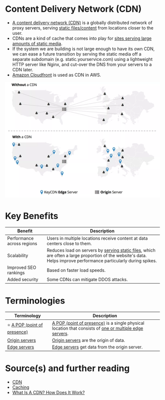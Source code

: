 # Content Delivery Network (CDN)
- [A content delivery network (CDN)](https://github.com/jeremyyew/tech-prep-jeremy.io/blob/master/systems-design/topics/cdns.md) is a globally distributed network of proxy servers, serving [static files/content](StaticContent.md) from locations closer to the user.
- CDNs are a kind of cache that comes into play for [sites serving large amounts of static media](StaticContent.md).
- If the system we are building is not large enough to have its own CDN, we can ease a future transition by serving the static media off a separate subdomain (e.g. static.yourservice.com) using a lightweight HTTP server like Nginx, and cut-over the DNS from your servers to a CDN later.
- [Amazon Cloudfront](https://github.com/Anshul619/AWS-Services/tree/main/16_NetworkingAndContentDelivery/1_EdgeNetworking/AmazonCloudFront.md) is used as CDN in AWS.

![](https://github.com/jeremyyew/tech-prep-jeremy.io/raw/master/.gitbook/assets/image%20%2814%29.png)

# Key Benefits

| Benefit                    | Description                                                                                                                                                                          |
|----------------------------|--------------------------------------------------------------------------------------------------------------------------------------------------------------------------------------|
| Performance across regions | Users in multiple locations receive content at data centers close to them.                                                                                                           |
| Scalability                | Reduces load on servers by [serving static files](StaticContent.md), which are often a large proportion of the website's data. Helps improve performance particularly during spikes. |
| Improved SEO rankings      | Based on faster load speeds.                                                                                                                                                         |
| Added security             | Some CDNs can mitigate DDOS attacks.                                                                                                                                                 |

# Terminologies

| Terminology                                                                                                      | Description                                                                                                                                                                            |
|------------------------------------------------------------------------------------------------------------------|----------------------------------------------------------------------------------------------------------------------------------------------------------------------------------------|
| :star: [A POP (point of presence)](https://www.techtarget.com/searchnetworking/definition/point-of-presence-POP) | [A POP (point of presence)](https://www.techtarget.com/searchnetworking/definition/point-of-presence-POP) is a single physical location that consists of [one or multiple edge servers](https://www.cloudflare.com/learning/cdn/glossary/edge-server/). |
| [Origin servers](https://www.cdnetworks.com/knowledge-center/what-is-origin-server/)                             | [Origin servers](https://www.cdnetworks.com/knowledge-center/what-is-origin-server/) are the origin of data.                                                                           |
| [Edge servers](https://www.cloudflare.com/learning/cdn/glossary/edge-server/)                                    | [Edge servers](https://www.cloudflare.com/learning/cdn/glossary/edge-server/) get data from the origin server.                                                                         |

# Source(s) and further reading
- [CDN](https://github.com/jeremyyew/tech-prep-jeremy.io/blob/master/systems-design/topics/cdns.md)
- [Caching](https://www.educative.io/courses/grokking-the-system-design-interview/3j6NnJrpp5p)
- [What Is A CDN? How Does It Work?](https://www.youtube.com/watch?v=RI9np1LWzqw)